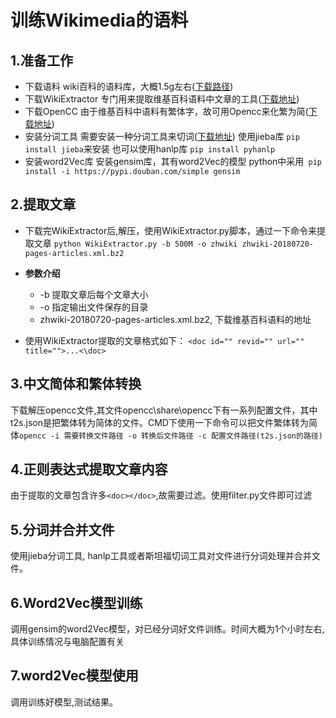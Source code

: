 训练Wikimedia的语料
========

1.准备工作
-----
+ 下载语料
  wiki百科的语料库，大概1.5g左右([下载路径](https://dumps.wikimedia.org/zhwiki/latest/zhwiki-latest-pages-articles.xml.bz2))
+ 下载WikiExtractor
  专门用来提取维基百科语料中文章的工具([下载地址](https://github.com/attardi/wikiextractor))
+ 下载OpenCC
  由于维基百科中语料有繁体字，故可用Opencc来化繁为简([下载地址](https://github.com/BYVoid/OpenCC))
+ 安装分词工具
  需要安装一种分词工具来切词([下载地址](https://github.com/fxsjy/jieba))
  使用jieba库 `pip install jieba`来安装
  也可以使用hanlp库 `pip install pyhanlp`
+ 安装word2Vec库
  安装gensim库，其有word2Vec的模型
  python中采用` pip install -i https://pypi.douban.com/simple gensim`

2.提取文章
-----
  + 下载完WikiExtractor后,解压，使用WikiExtractor.py脚本，通过一下命令来提取文章
  `python WikiExtractor.py -b 500M -o zhwiki zhwiki-20180720-pages-articles.xml.bz2`
  + **参数介绍**  
    + -b 提取文章后每个文章大小
    + -o 指定输出文件保存的目录
    + zhwiki-20180720-pages-articles.xml.bz2, 下载维基百科语料的地址

  + 使用WikiExtractor提取的文章格式如下：
  `<doc id="" revid="" url="" title="">...<\doc>`

3.中文简体和繁体转换
-----
  下载解压opencc文件,其文件opencc\share\opencc下有一系列配置文件，其中t2s.json是把繁体转为简体的文件。CMD下使用一下命令可以把文件繁体转为简体`opencc -i 需要转换文件路径 -o 转换后文件路径 -c 配置文件路径(t2s.json的路径)`

4.正则表达式提取文章内容
-----
  由于提取的文章包含许多`<doc></doc>`,故需要过滤。使用filter.py文件即可过滤

5.分词并合并文件
-----
  使用jieba分词工具, hanlp工具或者斯坦福切词工具对文件进行分词处理并合并文件。

6.Word2Vec模型训练
-----
  调用gensim的word2Vec模型，对已经分词好文件训练。时间大概为1个小时左右,具体训练情况与电脑配置有关

7.word2Vec模型使用
-----
  调用训练好模型,测试结果。
